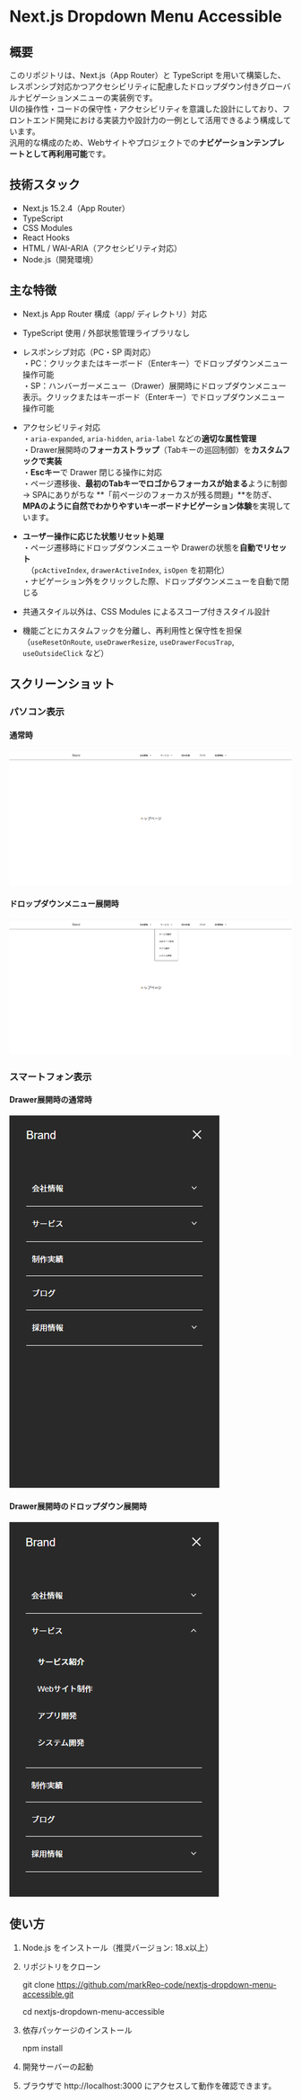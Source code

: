 # Next.js Dropdown Menu Accessible

## 概要
このリポジトリは、Next.js（App Router）と TypeScript を用いて構築した、レスポンシブ対応かつアクセシビリティに配慮したドロップダウン付きグローバルナビゲーションメニューの実装例です。  
UIの操作性・コードの保守性・アクセシビリティを意識した設計にしており、フロントエンド開発における実装力や設計力の一例として活用できるよう構成しています。  
汎用的な構成のため、Webサイトやプロジェクトでの**ナビゲーションテンプレートとして再利用可能**です。

## 技術スタック

- Next.js 15.2.4（App Router）
- TypeScript
- CSS Modules
- React Hooks
- HTML / WAI-ARIA（アクセシビリティ対応）
- Node.js（開発環境）

## 主な特徴

- Next.js App Router 構成（app/ ディレクトリ）対応

- TypeScript 使用 / 外部状態管理ライブラリなし

- レスポンシブ対応（PC・SP 両対応）  
  ・PC：クリックまたはキーボード（Enterキー）でドロップダウンメニュー操作可能  
  ・SP：ハンバーガーメニュー（Drawer）展開時にドロップダウンメニュー表示。クリックまたはキーボード（Enterキー）でドロップダウンメニュー操作可能

- アクセシビリティ対応  
  ・`aria-expanded`, `aria-hidden`, `aria-label` などの**適切な属性管理**  
  ・Drawer展開時の**フォーカストラップ**（Tabキーの巡回制御）を**カスタムフックで実装**  
  ・**Escキー**で Drawer 閉じる操作に対応  
  ・ページ遷移後、**最初のTabキーでロゴからフォーカスが始まる**ように制御  
     → SPAにありがちな **「前ページのフォーカスが残る問題」**を防ぎ、**MPAのように自然でわかりやすいキーボードナビゲーション体験**を実現しています。

- **ユーザー操作に応じた状態リセット処理**  
  ・ページ遷移時にドロップダウンメニューや Drawerの状態を**自動でリセット**  
  　（`pcActiveIndex`, `drawerActiveIndex`, `isOpen` を初期化）  
  ・ナビゲーション外をクリックした際、ドロップダウンメニューを自動で閉じる

- 共通スタイル以外は、CSS Modules によるスコープ付きスタイル設計

- 機能ごとにカスタムフックを分離し、再利用性と保守性を担保  
   （`useResetOnRoute`, `useDrawerResize`, `useDrawerFocusTrap`, `useOutsideClick` など）

## スクリーンショット

### パソコン表示
#### 通常時
![PC Closed](public/pc-dropdown-close.png)

#### ドロップダウンメニュー展開時
![PC Open](public/pc-dropdown-open.png)

### スマートフォン表示
#### Drawer展開時の通常時
![SP Closed](public/sp-dropdown-close.png)

#### Drawer展開時のドロップダウン展開時
![SP Closed](public/sp-dropdown-open.png)

## 使い方

1. Node.js をインストール（推奨バージョン: 18.x以上）

2. リポジトリをクローン

   git clone https://github.com/markReo-code/nextjs-dropdown-menu-accessible.git
   
   cd nextjs-dropdown-menu-accessible

3. 依存パッケージのインストール

    npm install

4. 開発サーバーの起動

5. ブラウザで http://localhost:3000 にアクセスして動作を確認できます。